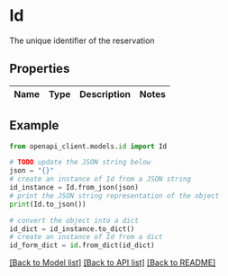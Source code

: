 # Id

The unique identifier of the reservation

## Properties

Name | Type | Description | Notes
------------ | ------------- | ------------- | -------------

## Example

```python
from openapi_client.models.id import Id

# TODO update the JSON string below
json = "{}"
# create an instance of Id from a JSON string
id_instance = Id.from_json(json)
# print the JSON string representation of the object
print(Id.to_json())

# convert the object into a dict
id_dict = id_instance.to_dict()
# create an instance of Id from a dict
id_form_dict = id.from_dict(id_dict)
```
[[Back to Model list]](../README.md#documentation-for-models) [[Back to API list]](../README.md#documentation-for-api-endpoints) [[Back to README]](../README.md)


